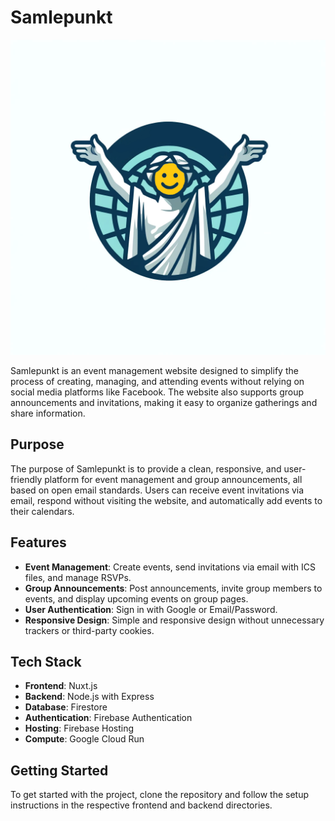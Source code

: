 # Samlepunkt

![Samlepunkt Logo](frontend/static/logo_large.png)

Samlepunkt is an event management website designed to simplify the process of creating, managing, and attending events without relying on social media platforms like Facebook. The website also supports group announcements and invitations, making it easy to organize gatherings and share information.

## Purpose
The purpose of Samlepunkt is to provide a clean, responsive, and user-friendly platform for event management and group announcements, all based on open email standards. Users can receive event invitations via email, respond without visiting the website, and automatically add events to their calendars.

## Features
- **Event Management**: Create events, send invitations via email with ICS files, and manage RSVPs.
- **Group Announcements**: Post announcements, invite group members to events, and display upcoming events on group pages.
- **User Authentication**: Sign in with Google or Email/Password.
- **Responsive Design**: Simple and responsive design without unnecessary trackers or third-party cookies.

## Tech Stack
- **Frontend**: Nuxt.js
- **Backend**: Node.js with Express
- **Database**: Firestore
- **Authentication**: Firebase Authentication
- **Hosting**: Firebase Hosting
- **Compute**: Google Cloud Run

## Getting Started
To get started with the project, clone the repository and follow the setup instructions in the respective frontend and backend directories.
